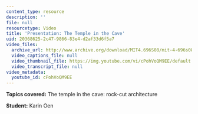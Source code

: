 ```yaml
---
content_type: resource
description: ''
file: null
resourcetype: Video
title: 'Presentation: The Temple in the Cave'
uid: 20368625-2c47-9866-83e4-d2af33d6f5a7
video_files:
  archive_url: http://www.archive.org/download/MIT4.696S08/mit-4-696s08-karin-oen_300k.mp4
  video_captions_file: null
  video_thumbnail_file: https://img.youtube.com/vi/cPohVoQM9EE/default.jpg
  video_transcript_file: null
video_metadata:
  youtube_id: cPohVoQM9EE
---
```


**Topics covered:** The temple in the cave: rock-cut architecture

**Student:** Karin Oen